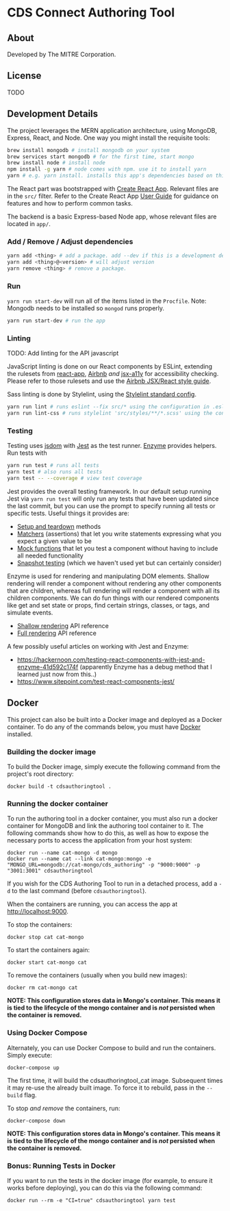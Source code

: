 # CDS Connect Authoring Tool

## About
Developed by The MITRE Corporation.

## License
TODO

## Development Details

The project leverages the MERN application architecture, using MongoDB, Express, React, and Node. One way you might install the requisite tools:

```bash
brew install mongodb # install mongodb on your system
brew services start mongodb # for the first time, start mongo
brew install node # install node
npm install -g yarn # node comes with npm. use it to install yarn
yarn # e.g. yarn install. installs this app's dependencies based on this project's yarn.lock / package.json
```

The React part was bootstrapped with [Create React App](https://github.com/facebookincubator/create-react-app). Relevant files are in the `src/` filter. Refer to the Create React App [User Guide](https://github.com/facebookincubator/create-react-app/blob/master/packages/react-scripts/template/README.md) for guidance on features and how to perform common tasks.

The backend is a basic Express-based Node app, whose relevant files are located in `app/`.

### Add / Remove / Adjust dependencies
```bash
yarn add <thing> # add a package. add --dev if this is a development dependency.
yarn add <thing>@<version> # will adjust version
yarn remove <thing> # remove a package.
```

### Run

`yarn run start-dev` will run all of the items listed in the `Procfile`. Note: Mongodb needs to be installed so `mongod` runs properly.

```bash
yarn run start-dev # run the app
```

### Linting
TODO: Add linting for the API javascript

JavaScript linting is done on our React components by ESLint, extending the rulesets from [react-app](https://github.com/facebookincubator/create-react-app/tree/master/packages/eslint-config-react-app), [Airbnb](https://github.com/airbnb/javascript) _and_ [jsx-a11y](https://github.com/evcohen/eslint-plugin-jsx-a11y) for accessibility checking. Please refer to those rulesets and use the [Airbnb JSX/React style guide](https://github.com/airbnb/javascript/tree/master/react).

Sass linting is done by Stylelint, using the [Stylelint standard config](https://github.com/stylelint/stylelint-config-standard).

```bash
yarn run lint # runs eslint --fix src/* using the configuration in .eslintrc. The --fix flag will autocorrect minor errors
yarn run lint-css # runs stylelint 'src/styles/**/*.scss' using the configuration in .stylelintrc
```

### Testing
Testing uses [jsdom](https://github.com/tmpvar/jsdom) with [Jest](https://facebook.github.io/jest/) as the test runner. [Enzyme](http://airbnb.io/enzyme/docs/api/index.html) provides helpers. Run tests with

```bash
yarn run test # runs all tests
yarn test # also runs all tests
yarn test -- --coverage # view test coverage
```

Jest provides the overall testing framework. In our default setup running Jest via `yarn run test` will only run any tests that have been updated since the last commit, but you can use the prompt to specify running all tests or specific tests. Useful things it provides are:
* [Setup and teardown](https://facebook.github.io/jest/docs/setup-teardown.html#content) methods
* [Matchers](https://facebook.github.io/jest/docs/expect.html) (assertions) that let you write statements expressing what you expect a given value to be
* [Mock functions](https://facebook.github.io/jest/docs/mock-function-api.html#content) that let you test a component without having to include all needed functionality
* [Snapshot testing](https://facebook.github.io/jest/docs/snapshot-testing.html) (which we haven't used yet but can certainly consider)

Enzyme is used for rendering and manipulating DOM elements. Shallow rendering will render a component without rendering any other components that are children, whereas full rendering will render a component with all its children components. We can do fun things with our rendered components like get and set state or props, find certain strings, classes, or tags, and simulate events.
* [Shallow rendering](http://airbnb.io/enzyme/docs/api/shallow.html) API reference
* [Full rendering](http://airbnb.io/enzyme/docs/api/mount.html) API reference

A few possibly useful articles on working with Jest and Enzyme:
* https://hackernoon.com/testing-react-components-with-jest-and-enzyme-41d592c174f (apparently Enzyme has a debug method that I learned just now from this..)
* https://www.sitepoint.com/test-react-components-jest/

## Docker

This project can also be built into a Docker image and deployed as a Docker container.  To do any of the commands below, you must have [Docker](https://www.docker.com/) installed.

### Building the docker image

To build the Docker image, simply execute the following command from the project's root directory:
```
docker build -t cdsauthoringtool .
```

### Running the docker container

To run the authoring tool in a docker container, you must also run a docker container for MongoDB and link the authoring tool container to it.  The following commands show how to do this, as well as how to expose the necessary ports to access the application from your host system:
```
docker run --name cat-mongo -d mongo
docker run --name cat --link cat-mongo:mongo -e "MONGO_URL=mongodb://cat-mongo/cds_authoring" -p "9000:9000" -p "3001:3001" cdsauthoringtool
```

If you wish for the CDS Authoring Tool to run in a detached process, add a `-d` to the last command (before `cdsauthoringtool`).

When the containers are running, you can access the app at [http://localhost:9000](http://localhost:9000).

To stop the containers:
```
docker stop cat cat-mongo
```

To start the containers again:
```
docker start cat-mongo cat
```

To remove the containers (usually when you build new images):
```
docker rm cat-mongo cat
```

**NOTE: This configuration stores data in Mongo's container.  This means it is tied to the lifecycle of the mongo container and is _not_ persisted when the container is removed.**

### Using Docker Compose

Alternately, you can use Docker Compose to build and run the containers.  Simply execute:
```
docker-compose up
```

The first time, it will build the cdsauthoringtool_cat image.  Subsequent times it may re-use the already built image.  To force it to rebuild, pass in the `--build` flag.

To stop _and remove_ the containers, run:
```
docker-compose down
```

**NOTE: This configuration stores data in Mongo's container.  This means it is tied to the lifecycle of the mongo container and is _not_ persisted when the container is removed.**

### Bonus: Running Tests in Docker

If you want to run the tests in the docker image (for example, to ensure it works before deploying), you can do this via the following command:
```
docker run --rm -e "CI=true" cdsauthoringtool yarn test
```
